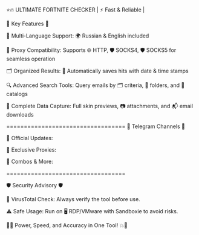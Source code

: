 ⭐️🔥 ULTIMATE FORTNITE CHECKER | ⚡ Fast & Reliable |

📝 Key Features 📝

🎯 Multi-Language Support: 🌍 Russian & English included

🔐 Proxy Compatibility: Supports 🌐 HTTP, 🛡️ SOCKS4, 🛡️ SOCKS5 for seamless operation

🗂️ Organized Results: 📅 Automatically saves hits with date & time stamps

🔍 Advanced Search Tools: Query emails by 🗂️ criteria, 📁 folders, and 📨 catalogs

💾 Complete Data Capture: Full skin previews, 📷 attachments, and 📬 email downloads

==================================
🔗 Telegram Channels 🔗

📢 Official Updates:

🔌 Exclusive Proxies:

🎲 Combos & More:


==================================

🛡️ Security Advisory 🛡️

🦠 VirusTotal Check: Always verify the tool before use.

⚠️ Safe Usage: Run on 🖥️ RDP/VMware with Sandboxie to avoid risks.


🚀💥 Power, Speed, and Accuracy in One Tool! 💥🚀
